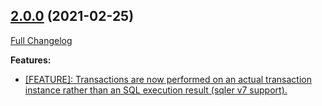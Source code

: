 ## [2.0.0](https://ugate.github.io/sqler-postgres/tree/v2.0.0) (2021-02-25)
[Full Changelog](https://ugate.github.io/sqler-postgres/compare/v1.1.4...v2.0.0)


__Features:__
* [[FEATURE]: Transactions are now performed on an actual transaction instance rather than an SQL execution result (sqler v7 support).](https://ugate.github.io/sqler-postgres/commit/7cf1a98d5c409303477a20c2cf2a4a0906e613f4)